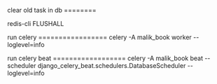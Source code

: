 clear old task in db ======== 

redis-cli FLUSHALL

run celery =================
celery -A malik_book worker --loglevel=info

run celery beat ==================
celery -A malik_book beat --scheduler django_celery_beat.schedulers.DatabaseScheduler --loglevel=info

